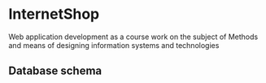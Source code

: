 # InternetShop

Web application development as a course work on the subject of Methods and means of designing information systems and technologies

## Database schema
